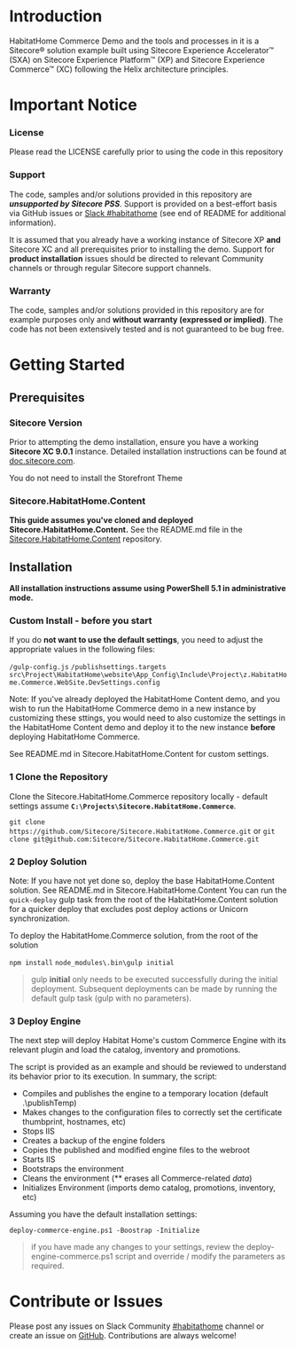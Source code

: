 # Introduction 
HabitatHome Commerce Demo and the tools and processes in it is a Sitecore&reg; solution example built using Sitecore Experience Accelerator&trade; (SXA) on Sitecore Experience Platform&trade; (XP) and Sitecore Experience Commerce&trade; (XC) following the Helix architecture principles.

# Important Notice

### License
Please read the LICENSE carefully prior to using the code in this repository
 
### Support

The code, samples and/or solutions provided in this repository are ***unsupported by Sitecore PSS***. Support is provided on a best-effort basis via GitHub issues or [Slack #habitathome](https://sitecorechat.slack.com/messages/habitathome/) (see end of README for additional information).

It is assumed that you already have a working instance of Sitecore XP **and** Sitecore XC  and all prerequisites prior to installing the demo. Support for **product installation** issues should be directed to relevant Community channels or through regular Sitecore support channels. 

### Warranty

The code, samples and/or solutions provided in this repository are for example purposes only and **without warranty (expressed or implied)**. The code has not been extensively tested and is not guaranteed to be bug free.  

# Getting Started

## Prerequisites

### Sitecore Version

Prior to attempting the demo installation, ensure you have a working **Sitecore XC 9.0.1** instance. Detailed installation instructions can be found at [doc.sitecore.com](http://commercesdn.sitecore.net/SitecoreXC_9.0/Installation-Guide/Sitecore-XC-9.0_Installation_Guide(On-Prem).pdf).

You do not need to install the Storefront Theme

### Sitecore.HabitatHome.Content

**This guide assumes you've cloned and deployed Sitecore.HabitatHome.Content.** See the README.md file in the [Sitecore.HabitatHome.Content](https://github.com/sitecore/sitecore.habitathome.content) repository.


## Installation
**All installation instructions assume using PowerShell 5.1 in administrative mode.**

### Custom Install - before you start

If you do **not want to use the default settings**, you need to adjust the appropriate values in the following files:

`/gulp-config.js` 
`/publishsettings.targets` 
`src\Project\HabitatHome\website\App_Config\Include\Project\z.HabitatHome.Commerce.WebSite.DevSettings.config`

Note: If you've already deployed the HabitatHome Content demo, and you wish to run the HabitatHome Commerce demo in a new instance by customizing these sttings,
you would need to also customize the settings in the HabitatHome Content demo and deploy it to the new instance **before** deploying HabitatHome Commerce. 

See README.md in Sitecore.HabitatHome.Content for custom settings.

### 1 Clone the Repository
Clone the Sitecore.HabitatHome.Commerce repository locally - default settings assume **`C:\Projects\Sitecore.HabitatHome.Commerce`**. 

`git clone https://github.com/Sitecore/Sitecore.HabitatHome.Commerce.git` or 
`git clone git@github.com:Sitecore/Sitecore.HabitatHome.Commerce.git`
  
### 2 Deploy Solution
Note: If you have not yet done so, deploy the base HabitatHome.Content solution. See README.md in Sitecore.HabitatHome.Content
You can run the `quick-deploy` gulp task from the root of the HabitatHome.Content solution for a quicker deploy that excludes post deploy actions or Unicorn synchronization.

To deploy the HabitatHome.Commerce solution, from the root of the solution

`npm install`
`node_modules\.bin\gulp initial`
> gulp **initial** only needs to be executed successfully during the initial deployment. Subsequent deployments can be made by running the default gulp task (gulp with no parameters). 

### 3 Deploy Engine

The next step will deploy Habitat Home's custom Commerce Engine with its relevant plugin and load the catalog, inventory and promotions.

The script is provided as an example and should be reviewed to understand its behavior prior to its execution. In summary, the script:

- Compiles and publishes the engine to a temporary location (default .\publishTemp)
- Makes changes to the configuration files to correctly set the certificate thumbprint, hostnames, etc)
- Stops IIS
- Creates a backup of the engine folders
- Copies the published and modified engine files to the webroot
- Starts IIS 
- Bootstraps the environment
- Cleans the environment (** erases all Commerce-related *data*)
- Initializes Environment (imports demo catalog, promotions, inventory, etc)


Assuming you have the default installation settings:

    deploy-commerce-engine.ps1 -Boostrap -Initialize

> if you have made any changes to your settings, review the deploy-engine-commerce.ps1 script and override / modify the parameters as required.


# Contribute or Issues
Please post any issues on Slack Community [#habitathome](https://sitecorechat.slack.com/messages/habitathome/) channel or create an issue on [GitHub](https://github.com/Sitecore/Sitecore.HabitatHome.Commerce/issues). Contributions are always welcome!